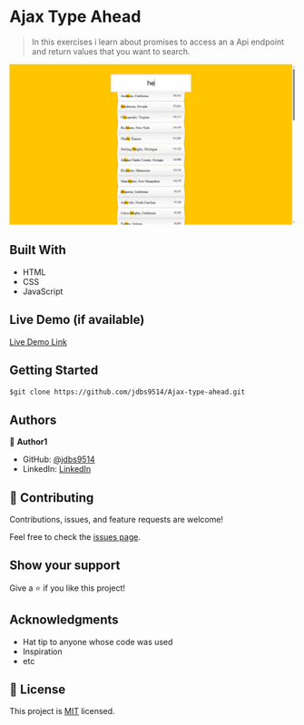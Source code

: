
# Ajax Type Ahead

> In this exercises i learn about promises to access an a Api endpoint and return values that you want to search.

![](/image/ajax.png)

## Built With

- HTML
- CSS
- JavaScript

## Live Demo (if available)

[Live Demo Link](https://regal-creponne-e4250a.netlify.app/)


## Getting Started

````
$git clone https://github.com/jdbs9514/Ajax-type-ahead.git
````


## Authors

👤 **Author1**

- GitHub: [@jdbs9514](https://github.com/jdbs9514)
- LinkedIn: [LinkedIn](https://linkedin.com/in/macoin)


## 🤝 Contributing

Contributions, issues, and feature requests are welcome!

Feel free to check the [issues page](../../issues/).

## Show your support

Give a ⭐️ if you like this project!

## Acknowledgments

- Hat tip to anyone whose code was used
- Inspiration
- etc

## 📝 License

This project is [MIT](./MIT.md) licensed.
